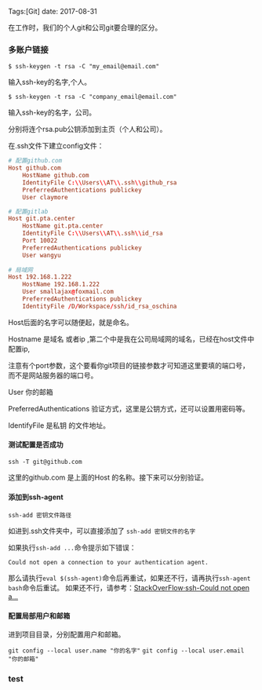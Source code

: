 Tags:[Git] date: 2017-08-31 



在工作时，我们的个人git和公司git要合理的区分。

### 多账户链接

`$ ssh-keygen -t rsa -C "my_email@email.com" `

输入ssh-key的名字,个人。

`$ ssh-keygen -t rsa -C "company_email@email.com" `

输入ssh-key的名字，公司。

分别将连个rsa.pub公钥添加到主页（个人和公司）。

在.ssh文件下建立config文件：

```conf
# 配置github.com
Host github.com                 
    HostName github.com
    IdentityFile C:\\Users\\AT\\.ssh\\github_rsa
    PreferredAuthentications publickey
    User claymore

# 配置gitlab
Host git.pta.center
    HostName git.pta.center
    IdentityFile C:\\Users\\AT\\.ssh\\id_rsa
    Port 10022
    PreferredAuthentications publickey
    User wangyu
    
# 局域网
Host 192.168.1.222
    HostName 192.168.1.222
    User smallajax@foxmail.com
    PreferredAuthentications publickey
    IdentityFile /D/Workspace/ssh/id_rsa_oschina
```



Host后面的名字可以随便起，就是命名。

Hostname 是域名 或者ip ,第二个中是我在公司局域网的域名，已经在host文件中配置ip,

注意有个port参数，这个要看你git项目的链接参数才可知道这里要填的端口号，而不是网站服务器的端口号。

User  你的邮箱

PreferredAuthentications 验证方式，这里是公钥方式，还可以设置用密码等。

IdentifyFile 是私钥 的文件地址。



#### 测试配置是否成功

`ssh -T git@github.com `

这里的github.com 是上面的Host 的名称。接下来可以分别验证。



#### 添加到ssh-agent

`ssh-add 密钥文件路径`

如进到.ssh文件夹中，可以直接添加了 `ssh-add 密钥文件的名字`

如果执行`ssh-add ...`命令提示如下错误：

```
Could not open a connection to your authentication agent.
```

那么请执行`eval $(ssh-agent)`命令后再重试，如果还不行，请再执行`ssh-agent bash`命令后重试。 
如果还不行，请参考：[StackOverFlow·ssh-Could not open a…](http://stackoverflow.com/questions/17846529/could-not-open-a-connection-to-your-authentication-agent)



#### 配置局部用户和邮箱

进到项目目录，分别配置用户和邮箱。

`git config --local user.name "你的名字"`
`git config --local user.email "你的邮箱"`



### test